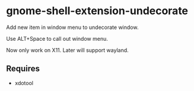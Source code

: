 # gnome-shell-extension-undecorate

Add new item in window menu to undecorate window.

Use ALT+Space to call out window menu.

Now only work on X11. Later will support wayland.


## Requires

* xdotool
